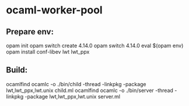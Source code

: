 # ocaml-worker-pool

## Prepare env:
opam init
opam switch create 4.14.0
opam switch 4.14.0
eval $(opam env)
opam install conf-libev lwt lwt_ppx


## Build:
ocamlfind ocamlc -o ./bin/child -thread -linkpkg -package lwt,lwt_ppx,lwt.unix child.ml
ocamlfind ocamlc -o ./bin/server -thread -linkpkg -package lwt,lwt_ppx,lwt.unix server.ml